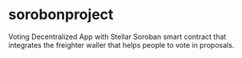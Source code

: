 # sorobonproject

Voting Decentralized App with Stellar Soroban smart contract that integrates the freighter waller that helps people to vote in proposals.
